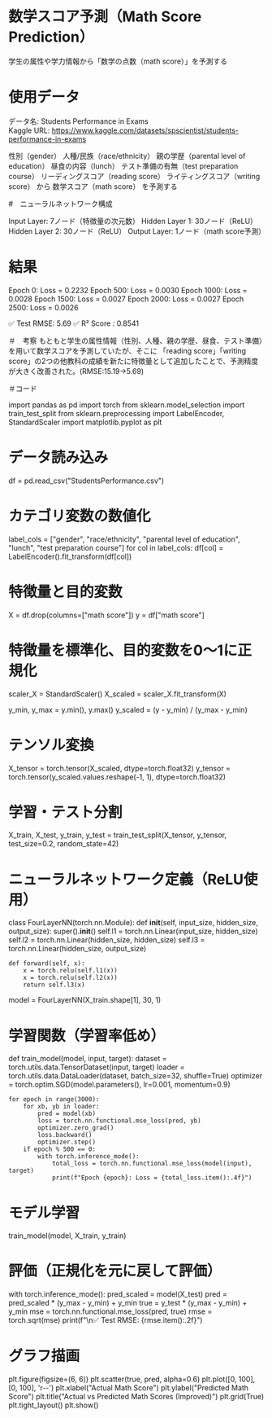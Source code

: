 # 数学スコア予測（Math Score Prediction）

学生の属性や学力情報から「数学の点数（math score）」を予測する

# 使用データ
データ名: Students Performance in Exams  
Kaggle URL: https://www.kaggle.com/datasets/spscientist/students-performance-in-exams

性別（gender）
人種/民族（race/ethnicity）
親の学歴（parental level of education）
昼食の内容（lunch）
テスト準備の有無（test preparation course）
リーディングスコア（reading score）
ライティングスコア（writing score）
から
数学スコア（math score）
を予測する

#　ニューラルネットワーク構成

Input Layer: 7ノード（特徴量の次元数）
Hidden Layer 1: 30ノード（ReLU）
Hidden Layer 2: 30ノード（ReLU）
Output Layer: 1ノード（math score予測）

# 結果
Epoch 0: Loss = 0.2232
Epoch 500: Loss = 0.0030
Epoch 1000: Loss = 0.0028
Epoch 1500: Loss = 0.0027
Epoch 2000: Loss = 0.0027
Epoch 2500: Loss = 0.0026

✅ Test RMSE: 5.69
✅ R² Score  : 0.8541

＃　考察
もともと学生の属性情報（性別、人種、親の学歴、昼食、テスト準備）を用いて数学スコアを予測していたが、そこに 「reading score」「writing score」の2つの他教科の成績を新たに特徴量として追加したことで、予測精度が大きく改善された。(RMSE:15.19→5.69)

＃コード

import pandas as pd
import torch
from sklearn.model_selection import train_test_split
from sklearn.preprocessing import LabelEncoder, StandardScaler
import matplotlib.pyplot as plt

# データ読み込み
df = pd.read_csv("StudentsPerformance.csv")

# カテゴリ変数の数値化
label_cols = ["gender", "race/ethnicity", "parental level of education", "lunch", "test preparation course"]
for col in label_cols:
    df[col] = LabelEncoder().fit_transform(df[col])

# 特徴量と目的変数
X = df.drop(columns=["math score"])
y = df["math score"]

# 特徴量を標準化、目的変数を0〜1に正規化
scaler_X = StandardScaler()
X_scaled = scaler_X.fit_transform(X)

y_min, y_max = y.min(), y.max()
y_scaled = (y - y_min) / (y_max - y_min)

# テンソル変換
X_tensor = torch.tensor(X_scaled, dtype=torch.float32)
y_tensor = torch.tensor(y_scaled.values.reshape(-1, 1), dtype=torch.float32)

# 学習・テスト分割
X_train, X_test, y_train, y_test = train_test_split(X_tensor, y_tensor, test_size=0.2, random_state=42)

# ニューラルネットワーク定義（ReLU使用）
class FourLayerNN(torch.nn.Module):
    def __init__(self, input_size, hidden_size, output_size):
        super().__init__()
        self.l1 = torch.nn.Linear(input_size, hidden_size)
        self.l2 = torch.nn.Linear(hidden_size, hidden_size)
        self.l3 = torch.nn.Linear(hidden_size, output_size)

    def forward(self, x):
        x = torch.relu(self.l1(x))
        x = torch.relu(self.l2(x))
        return self.l3(x)

model = FourLayerNN(X_train.shape[1], 30, 1)

# 学習関数（学習率低め）
def train_model(model, input, target):
    dataset = torch.utils.data.TensorDataset(input, target)
    loader = torch.utils.data.DataLoader(dataset, batch_size=32, shuffle=True)
    optimizer = torch.optim.SGD(model.parameters(), lr=0.001, momentum=0.9)

    for epoch in range(3000):
        for xb, yb in loader:
            pred = model(xb)
            loss = torch.nn.functional.mse_loss(pred, yb)
            optimizer.zero_grad()
            loss.backward()
            optimizer.step()
        if epoch % 500 == 0:
            with torch.inference_mode():
                total_loss = torch.nn.functional.mse_loss(model(input), target)
                print(f"Epoch {epoch}: Loss = {total_loss.item():.4f}")

# モデル学習
train_model(model, X_train, y_train)

# 評価（正規化を元に戻して評価）
with torch.inference_mode():
    pred_scaled = model(X_test)
    pred = pred_scaled * (y_max - y_min) + y_min
    true = y_test * (y_max - y_min) + y_min
    mse = torch.nn.functional.mse_loss(pred, true)
    rmse = torch.sqrt(mse)
    print(f"\n✅ Test RMSE: {rmse.item():.2f}")

# グラフ描画
plt.figure(figsize=(6, 6))
plt.scatter(true, pred, alpha=0.6)
plt.plot([0, 100], [0, 100], 'r--')
plt.xlabel("Actual Math Score")
plt.ylabel("Predicted Math Score")
plt.title("Actual vs Predicted Math Scores (Improved)")
plt.grid(True)
plt.tight_layout()
plt.show()

